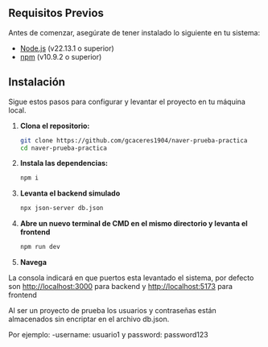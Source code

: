 ## Requisitos Previos

Antes de comenzar, asegúrate de tener instalado lo siguiente en tu sistema:

- [Node.js](https://nodejs.org/) (v22.13.1 o superior)
- [npm](https://www.npmjs.com/) (v10.9.2 o superior)

## Instalación

Sigue estos pasos para configurar y levantar el proyecto en tu máquina local.

1. **Clona el repositorio:**

   ```bash
   git clone https://github.com/gcaceres1904/naver-prueba-practica
   cd naver-prueba-practica
   
2. **Instala las dependencias:** 
   ```bash
   npm i
   
3. **Levanta el backend simulado**
   ```bash
   npx json-server db.json

4. **Abre un nuevo terminal de CMD en el mismo directorio y levanta el frontend**
   ```bash
   npm run dev
   
5. **Navega**

La consola indicará en que puertos esta levantado el sistema, por defecto son [http://localhost:3000](http://localhost:3000) para backend y [http://localhost:5173](http://localhost:5173) para frontend

Al ser un proyecto de prueba los usuarios y contraseñas están almacenados sin encriptar en el archivo db.json.

Por ejemplo:
   -username: usuario1 y password: password123
